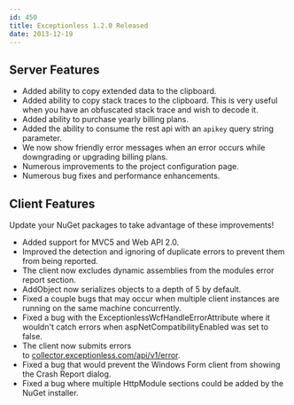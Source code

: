 ```yaml
---
id: 450
title: Exceptionless 1.2.0 Released
date: 2013-12-19
---
```

## Server Features

* Added ability to copy extended data to the clipboard.
* Added ability to copy stack traces to the clipboard. This is very useful when you have an obfuscated stack trace and wish to decode it.
* Added ability to purchase yearly billing plans.
* Added the ability to consume the rest api with an `apikey` query string parameter.
* We now show friendly error messages when an error occurs while downgrading or upgrading billing plans.
* Numerous improvements to the project configuration page.
* Numerous bug fixes and performance enhancements.

## Client Features

Update your NuGet packages to take advantage of these improvements!

* Added support for MVC5 and Web API 2.0.
* Improved the detection and ignoring of duplicate errors to prevent them from being reported.
* The client now excludes dynamic assemblies from the modules error report section.
* AddObject now serializes objects to a depth of 5 by default.
* Fixed a couple bugs that may occur when multiple client instances are running on the same machine concurrently.
* Fixed a bug with the ExceptionlessWcfHandleErrorAttribute where it wouldn't catch errors when aspNetCompatibilityEnabled was set to false.
* The client now submits errors to [collector.exceptionless.com/api/v1/error](http://collector.exceptionless.com/api/v1/error).
* Fixed a bug that would prevent the Windows Form client from showing the Crash Report dialog.
* Fixed a bug where multiple HttpModule sections could be added by the NuGet installer.
